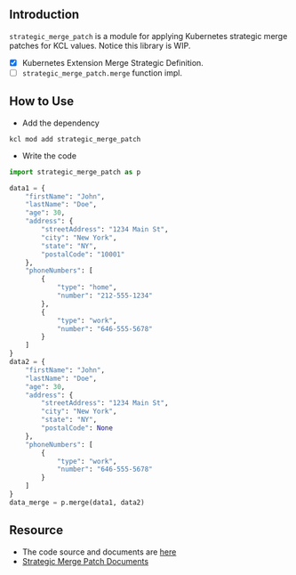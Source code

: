 ## Introduction

`strategic_merge_patch` is a module for applying Kubernetes strategic merge patches for KCL values. Notice this library is WIP.

+ [x] Kubernetes Extension Merge Strategic Definition.
+ [ ] `strategic_merge_patch.merge` function impl.

## How to Use

+ Add the dependency

```shell
kcl mod add strategic_merge_patch
```

+ Write the code

```python
import strategic_merge_patch as p

data1 = {
    "firstName": "John",
    "lastName": "Doe",
    "age": 30,
    "address": {
        "streetAddress": "1234 Main St",
        "city": "New York",
        "state": "NY",
        "postalCode": "10001"
    },
    "phoneNumbers": [
        {
            "type": "home",
            "number": "212-555-1234"
        },
        {
            "type": "work",
            "number": "646-555-5678"
        }
    ]
}
data2 = {
    "firstName": "John",
    "lastName": "Doe",
    "age": 30,
    "address": {
        "streetAddress": "1234 Main St",
        "city": "New York",
        "state": "NY",
        "postalCode": None
    },
    "phoneNumbers": [
        {
            "type": "work",
            "number": "646-555-5678"
        }
    ]
}
data_merge = p.merge(data1, data2)
```

## Resource

+ The code source and documents are [here](https://github.com/kcl-lang/artifacthub/tree/main/strategic_merge_patch)
+ [Strategic Merge Patch Documents](https://github.com/kubernetes/community/blob/master/contributors/devel/sig-api-machinery/strategic-merge-patch.md)
